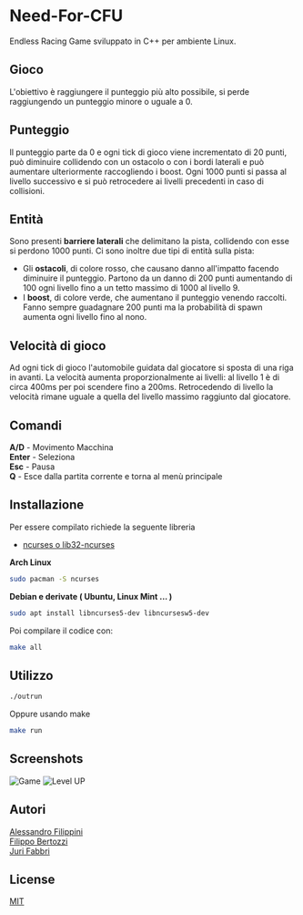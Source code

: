 # Need-For-CFU
Endless Racing Game sviluppato in C++ per ambiente Linux.

## Gioco
L'obiettivo è raggiungere il punteggio più alto possibile, si perde raggiungendo un punteggio minore o uguale a 0.

## Punteggio
Il punteggio parte da 0 e ogni tick di gioco viene incrementato di 20 punti, può diminuire collidendo con un ostacolo o con i bordi laterali e può aumentare ulteriormente raccogliendo i boost. Ogni 1000 punti si passa al livello successivo e si può retrocedere ai livelli precedenti in caso di collisioni.

## Entità
Sono presenti **barriere laterali** che delimitano la pista, collidendo con esse si perdono 1000 punti. Ci sono inoltre due tipi di entità sulla pista: 
- Gli **ostacoli**, di colore rosso, che causano danno all'impatto facendo diminuire il punteggio. Partono da un danno di 200 punti aumentando di   100 ogni livello fino a un tetto massimo di 1000 al livello 9.
- I **boost**, di colore verde, che aumentano il punteggio venendo raccolti. Fanno sempre guadagnare 200 punti ma la probabilità di spawn aumenta ogni livello fino al nono.


## Velocità di gioco
Ad ogni tick di gioco l'automobile guidata dal giocatore si sposta di una riga in avanti. La velocità aumenta proporzionalmente ai livelli: al livello 1 è di circa 400ms per poi scendere fino a 200ms. Retrocedendo di livello la velocità rimane uguale a quella del livello massimo raggiunto dal giocatore.


## Comandi
**A/D** - Movimento Macchina  
**Enter** - Seleziona  
**Esc** - Pausa  
**Q** - Esce dalla partita corrente e torna al menù principale


## Installazione
Per essere compilato richiede la seguente libreria

* [ncurses o lib32-ncurses](https://invisible-island.net/ncurses/ncurses.html)

**Arch Linux**
```bash
sudo pacman -S ncurses
```

**Debian e derivate ( Ubuntu, Linux Mint ... )**
```bash
sudo apt install libncurses5-dev libncursesw5-dev
```

Poi compilare il codice con:
```bash
make all
```

## Utilizzo
```bash
./outrun
```
Oppure usando make
```bash
make run
```
## Screenshots
![Game](https://i.imgur.com/VrMczYC.png)
![Level UP](https://i.imgur.com/L5sekBl.png)

## Autori
[Alessandro Filippini](https://github.com/AlePini)  
[Filippo Bertozzi](https://github.com/FilippoBertozzi)  
[Juri Fabbri](https://github.com/Yureehh)

## License
[MIT](https://choosealicense.com/licenses/mit/)